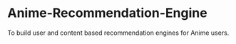 # Anime-Recommendation-Engine
To build user and content based recommendation engines for Anime users.
